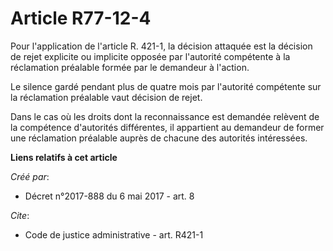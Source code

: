# Article R77-12-4

Pour l'application de l'article R. 421-1, la décision attaquée est la décision de rejet explicite ou implicite opposée par
l'autorité compétente à la réclamation préalable formée par le demandeur à l'action. 

Le silence gardé pendant plus de quatre mois par l'autorité compétente sur la réclamation préalable vaut décision de rejet. 

Dans le cas où les droits dont la reconnaissance est demandée relèvent de la compétence d'autorités différentes, il
appartient au demandeur de former une réclamation préalable auprès de chacune des autorités intéressées.

**Liens relatifs à cet article**

_Créé par_:

  - Décret n°2017-888 du 6 mai 2017 - art. 8

_Cite_:

  - Code de justice administrative - art. R421-1
